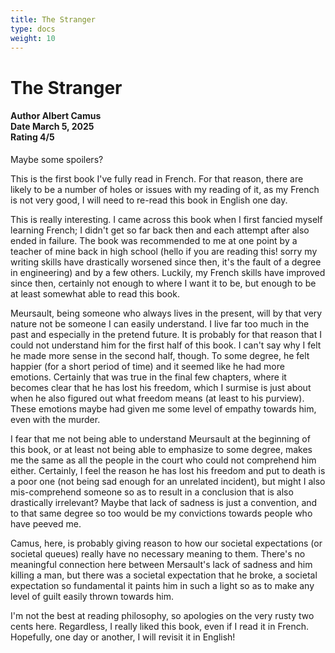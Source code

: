 ```yaml
---
title: The Stranger
type: docs
weight: 10
---
```


# **The Stranger**

<h4>Author <span class="book_header">Albert Camus</span></br>
Date <span class="book_header">March 5, 2025</span></br>
Rating <span class="book_header">4/5</span></h4>

Maybe some spoilers?

This is the first book I've fully read in French. For that reason, there are likely to be a number of holes or issues with my reading of it, as my French is not very good, I will need to re-read this book in English one day.

This is really interesting. I came across this book when I first fancied myself learning French; I didn't get so far back then and each attempt after also ended in failure. The book was recommended to me at one point by a teacher of mine back in high school (hello if you are reading this! sorry my writing skills have drastically worsened since then, it's the fault of a degree in engineering) and by a few others. Luckily, my French skills have improved since then, certainly not enough to where I want it to be, but enough to be at least somewhat able to read this book.

Meursault, being someone who always lives in the present, will by that very nature not be someone I can easily understand. I live far too much in the past and especially in the pretend future. It is probably for that reason that I could not understand him for the first half of this book. I can't say why I felt he made more sense in the second half, though. To some degree, he felt happier (for a short period of time) and it seemed like he had more emotions. Certainly that was true in the final few chapters, where it becomes clear that he has lost his freedom, which I surmise is just about when he also figured out what freedom means (at least to his purview). These emotions maybe had given me some level of empathy towards him, even with the murder.

I fear that me not being able to understand Meursault at the beginning of this book, or at least not being able to emphasize to some degree, makes me the same as all the people in the court who could not comprehend him either. Certainly, I feel the reason he has lost his freedom and put to death is a poor one (not being sad enough for an unrelated incident), but might I also mis-comprehend someone so as to result in a conclusion that is also drastically irrelevant? Maybe that lack of sadness is just a convention, and to that same degree so too would be my convictions towards people who have peeved me.

Camus, here, is probably giving reason to how our societal expectations (or societal queues) really have no necessary meaning to them. There's no meaningful connection here between Mersault's lack of sadness and him killing a man, but there was a societal expectation that he broke, a societal expectation so fundamental it paints him in such a light so as to make any level of guilt easily thrown towards him.

I'm not the best at reading philosophy, so apologies on the very rusty two cents here. Regardless, I really liked this book, even if I read it in French. Hopefully, one day or another, I will revisit it in English!
